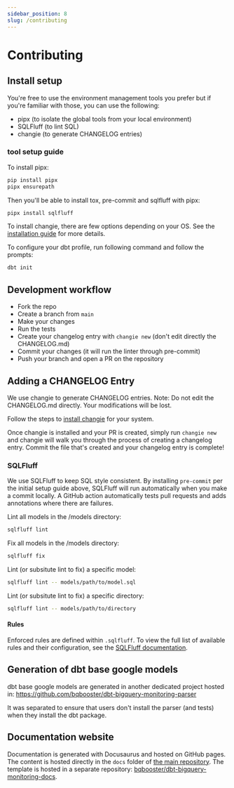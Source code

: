 ```yaml
---
sidebar_position: 8
slug: /contributing
---
```


# Contributing

## Install setup

You're free to use the environment management tools you prefer but if you're familiar with those, you can use the following:

- pipx (to isolate the global tools from your local environment)
- SQLFluff (to lint SQL)
- changie (to generate CHANGELOG entries)

### tool setup guide

To install pipx:

```bash
pip install pipx
pipx ensurepath
```

Then you'll be able to install tox, pre-commit and sqlfluff with pipx:

```bash
pipx install sqlfluff
```

To install changie, there are few options depending on your OS.
See the [installation guide](https://changie.dev/guide/installation/) for more details.

To configure your dbt profile, run following command and follow the prompts:

```bash
dbt init
```

## Development workflow

- Fork the repo
- Create a branch from `main`
- Make your changes
- Run the tests
- Create your changelog entry with `changie new` (don't edit directly the CHANGELOG.md)
- Commit your changes (it will run the linter through pre-commit)
- Push your branch and open a PR on the repository

## Adding a CHANGELOG Entry

We use changie to generate CHANGELOG entries. Note: Do not edit the CHANGELOG.md directly. Your modifications will be lost.

Follow the steps to [install changie](https://changie.dev/guide/installation/) for your system.

Once changie is installed and your PR is created, simply run `changie new` and changie will walk you through the process of creating a changelog entry. Commit the file that's created and your changelog entry is complete!

### SQLFluff

We use SQLFluff to keep SQL style consistent. By installing `pre-commit` per the initial setup guide above, SQLFluff will run automatically when you make a commit locally. A GitHub action automatically tests pull requests and adds annotations where there are failures.

Lint all models in the /models directory:
```bash
sqlfluff lint
```

Fix all models in the /models directory:
```bash
sqlfluff fix
```

Lint (or subsitute lint to fix) a specific model:
```bash
sqlfluff lint -- models/path/to/model.sql
```

Lint (or subsitute lint to fix) a specific directory:
```bash
sqlfluff lint -- models/path/to/directory
```

#### Rules

Enforced rules are defined within `.sqlfluff`. To view the full list of available rules and their configuration, see the [SQLFluff documentation](https://docs.sqlfluff.com/en/stable/rules.html).

## Generation of dbt base google models

dbt base google models are generated in another dedicated project hosted in:
https://github.com/bqbooster/dbt-bigquery-monitoring-parser

It was separated to ensure that users don't install the parser (and tests) when they install the dbt package.

## Documentation website

Documentation is generated with Docusaurus and hosted on GitHub pages.
The content is hosted directly in the `docs` folder of [the main repository](https://github.com/bqbooster/dbt-bigquery-monitoring).
The template is hosted in a separate repository: [bqbooster/dbt-bigquery-monitoring-docs](https://github.com/bqbooster/dbt-bigquery-monitoring-docs).
